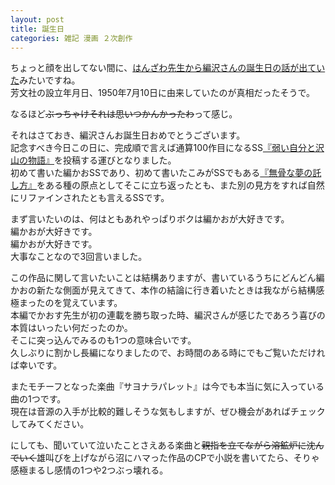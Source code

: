 ```yaml
---
layout: post
title: 誕生日
categories: 雑記 漫画 ２次創作
---
```


ちょっと顔を出してない間に、[はんざわ先生から編沢さんの誕生日の話が出ていた](https://twitter.com/hankao42/status/1147114618952622081)みたいですね。  
芳文社の設立年月日、1950年7月10日に由来していたのが真相だったそうで。

なるほど~~ぶっちゃけそれは思いつかんかったわ~~って感じ。

それはさておき、編沢さんお誕生日おめでとうございます。  
記念すべき今日この日に、完成順で言えば通算100作目になるSS[『弱い自分と沢山の物語』](https://www.pixiv.net/novel/show.php?id=11378428)を投稿する運びとなりました。  
初めて書いた編かおSSであり、初めて書いたこみがSSでもある[『無骨な夢の託し方』](https://www.pixiv.net/novel/show.php?id=9991628)をある種の原点としてそこに立ち返ったとも、また別の見方をすれば自然にリファインされたとも言えるSSです。  

まず言いたいのは、何はともあれやっぱりボクは編かおが大好きです。  
編かおが大好きです。  
編かおが大好きです。  
大事なことなので3回言いました。

この作品に関して言いたいことは結構ありますが、書いているうちにどんどん編かおの新たな側面が見えてきて、本作の結論に行き着いたときは我ながら結構感極まったのを覚えています。  
本編でかおす先生が初の連載を勝ち取った時、編沢さんが感じたであろう喜びの本質はいったい何だったのか。  
そこに突っ込んでみるのも1つの意味合いです。  
久しぶりに割かし長編になりましたので、お時間のある時にでもご覧いただければ幸いです。

またモチーフとなった楽曲『サヨナラパレット』は今でも本当に気に入っている曲の1つです。  
現在は音源の入手が比較的難しそうな気もしますが、ぜひ機会があればチェックしてみてください。

にしても、聞いていて泣いたことさえある楽曲と~~親指を立てながら溶鉱炉に沈んでいく~~雄叫びを上げながら沼にハマった作品のCPで小説を書いてたら、そりゃ感極まるし感情の1つや2つぶっ壊れる。
